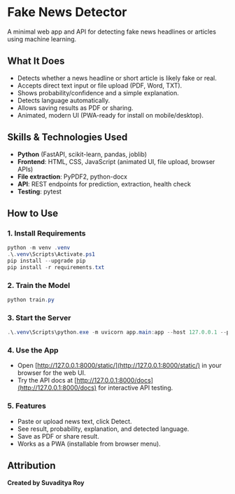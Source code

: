 
# Fake News Detector

A minimal web app and API for detecting fake news headlines or articles using machine learning.

## What It Does
- Detects whether a news headline or short article is likely fake or real.
- Accepts direct text input or file upload (PDF, Word, TXT).
- Shows probability/confidence and a simple explanation.
- Detects language automatically.
- Allows saving results as PDF or sharing.
- Animated, modern UI (PWA-ready for install on mobile/desktop).

## Skills & Technologies Used
- **Python** (FastAPI, scikit-learn, pandas, joblib)
- **Frontend**: HTML, CSS, JavaScript (animated UI, file upload, browser APIs)
- **File extraction**: PyPDF2, python-docx
- **API**: REST endpoints for prediction, extraction, health check
- **Testing**: pytest

## How to Use

### 1. Install Requirements
```powershell
python -m venv .venv
.\.venv\Scripts\Activate.ps1
pip install --upgrade pip
pip install -r requirements.txt
```

### 2. Train the Model
```powershell
python train.py
```

### 3. Start the Server
```powershell
.\.venv\Scripts\python.exe -m uvicorn app.main:app --host 127.0.0.1 --port 8000
```

### 4. Use the App
- Open [http://127.0.0.1:8000/static/](http://127.0.0.1:8000/static/) in your browser for the web UI.
- Try the API docs at [http://127.0.0.1:8000/docs](http://127.0.0.1:8000/docs) for interactive API testing.

### 5. Features
- Paste or upload news text, click Detect.
- See result, probability, explanation, and detected language.
- Save as PDF or share result.
- Works as a PWA (installable from browser menu).

## Attribution
**Created by Suvaditya Roy**